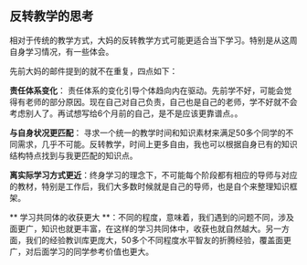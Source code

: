 
## 反转教学的思考       
   

相对于传统的教学方式，大妈的反转教学方式可能更适合当下学习。特别是从这周自身学习情况，有一些体会。

先前大妈的邮件提到的就不在重复，四点如下：

**责任体系变化**： 责任体系的变化引导个体趋向内在驱动。先前学不好，可能会觉得有老师的部分原因。现在自己对自己负责，自己也是自己的老师，学不好就不会考虑别人了。再试想写给6个月前的自己，是不是应该更靠谱点。。  

**与自身状况更匹配**： 寻求一个统一的教学时间和知识素材来满足50多个同学的不同需求，几乎不可能。反转教学，时间上更多自由，我也可以根据自身已有的知识结构特点找到与我更匹配的知识点。


**离实际学习方式更近**：终身学习的理念下，不可能每个阶段都有相应的导师与对应的教材，特别是工作后，我们大多数时候就是自己的导师，也是自个来整理知识框架。

** 学习共同体的收获更大 **：不同的程度，意味着，我们遇到的问题不同，涉及面更广，知识也就更丰富，在这样的学习共同体中，收获也就自然越大。另一方面，我们的经验教训库更庞大，50多个不同程度水平智友的折腾经验，覆盖面更广，对后面学习的同学参考价值也更大。
